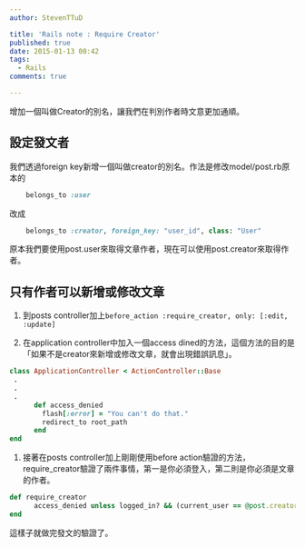 ```yaml
---
author: StevenTTuD

title: 'Rails note : Require Creator'
published: true
date: 2015-01-13 00:42
tags:
  - Rails
comments: true

---
```

增加一個叫做Creator的別名，讓我們在判別作者時文意更加通順。

## 設定發文者
我們透過foreign key新增一個叫做creator的別名。作法是修改model/post.rb原本的
```rb
	belongs_to :user
```
改成
```rb
	belongs_to :creator, foreign_key: "user_id", class: "User"
```
原本我們要使用post.user來取得文章作者，現在可以使用post.creator來取得作者。


## 只有作者可以新增或修改文章

1. 到posts controller加上`before_action :require_creator, only: [:edit, :update]`

1. 在application controller中加入一個access dined的方法，這個方法的目的是「如果不是creator來新增或修改文章，就會出現錯誤訊息」。
```rb
class ApplicationController < ActionController::Base
 .
 .
 .
      def access_denied
        flash[:error] = "You can't do that."
        redirect_to root_path
      end
end
```
1. 接著在posts controller加上剛剛使用before action驗證的方法，require_creator驗證了兩件事情，第一是你必須登入，第二則是你必須是文章的作者。
```rb
def require_creator
      access_denied unless logged_in? && (current_user == @post.creator)
end
```

這樣子就做完發文的驗證了。